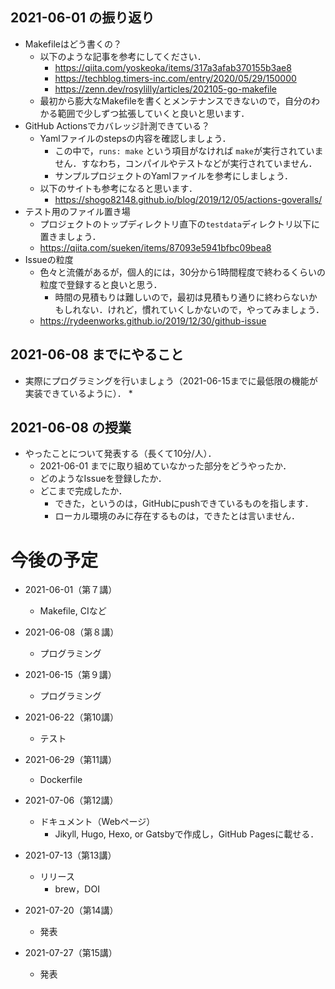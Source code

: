 ## 2021-06-01 の振り返り

* Makefileはどう書くの？
  * 以下のような記事を参考にしてください．
    * https://qiita.com/yoskeoka/items/317a3afab370155b3ae8
    * https://techblog.timers-inc.com/entry/2020/05/29/150000
    * https://zenn.dev/rosylilly/articles/202105-go-makefile
  * 最初から膨大なMakefileを書くとメンテナンスできないので，自分のわかる範囲で少しずつ拡張していくと良いと思います．
* GitHub Actionsでカバレッジ計測できている？
  * Yamlファイルのstepsの内容を確認しましょう．
    * この中で，`runs: make` という項目がなければ `make`が実行されていません．すなわち，コンパイルやテストなどが実行されていません．
    * サンプルプロジェクトのYamlファイルを参考にしましょう．
  * 以下のサイトも参考になると思います．
    * https://shogo82148.github.io/blog/2019/12/05/actions-goveralls/
* テスト用のファイル置き場
  * プロジェクトのトップディレクトリ直下の`testdata`ディレクトリ以下に置きましょう．
  * https://qiita.com/sueken/items/87093e5941bfbc09bea8
* Issueの粒度
  * 色々と流儀があるが，個人的には，30分から1時間程度で終わるくらいの粒度で登録すると良いと思う．
    * 時間の見積もりは難しいので，最初は見積もり通りに終わらないかもしれない．けれど，慣れていくしかないので，やってみましょう．
  * https://rydeenworks.github.io/2019/12/30/github-issue

## 2021-06-08 までにやること

* 実際にプログラミングを行いましょう（2021-06-15までに最低限の機能が実装できているように）．
  * 

## 2021-06-08 の授業

* やったことについて発表する（長くて10分/人）．
  * 2021-06-01 までに取り組めていなかった部分をどうやったか．
  * どのようなIssueを登録したか．
  * どこまで完成したか．
    * できた，というのは，GitHubにpushできているものを指します．
    * ローカル環境のみに存在するものは，できたとは言いません．
<!--
### 説明の順番

* 山中 拓哉

* 大村 貴信

* 野口 葉平

* 山下 弘貴

* 山内 克之

* 田中 涼太郎
-->
# 今後の予定

* 2021-06-01（第７講）
  * Makefile, CIなど
* 2021-06-08（第８講）
  * プログラミング
* 2021-06-15（第９講）
  * プログラミング
* 2021-06-22（第10講）
  * テスト
* 2021-06-29（第11講）
  * Dockerfile
* 2021-07-06（第12講）
  * ドキュメント（Webページ）
    * Jikyll, Hugo, Hexo, or Gatsbyで作成し，GitHub Pagesに載せる．

* 2021-07-13（第13講）
  * リリース
    * brew，DOI
* 2021-07-20（第14講）
  * 発表
* 2021-07-27（第15講）
  * 発表
